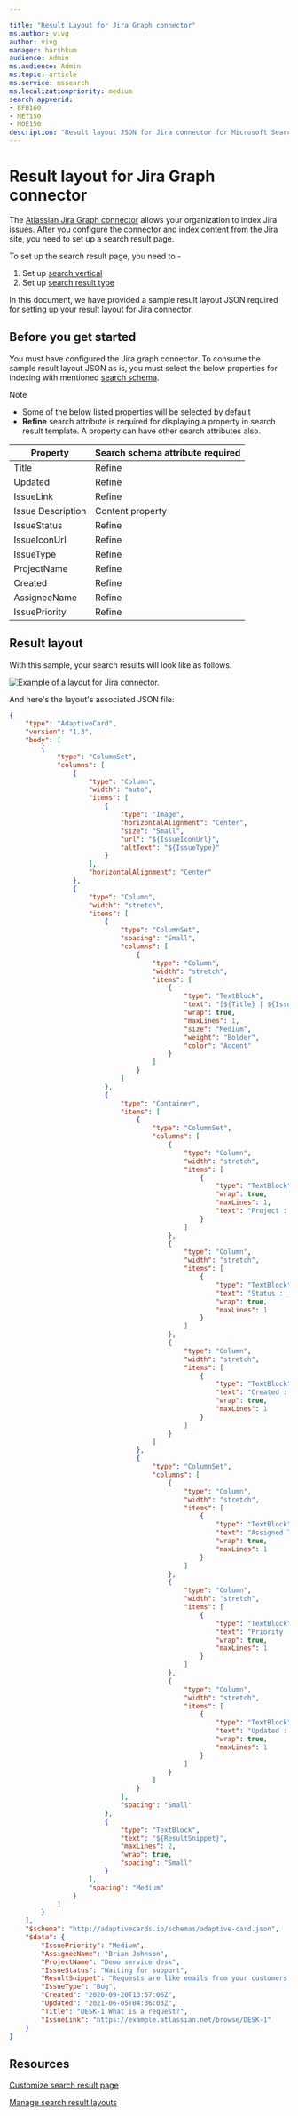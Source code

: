 ```yaml
--- 

title: "Result Layout for Jira Graph connector" 
ms.author: vivg 
author: vivg 
manager: harshkum 
audience: Admin
ms.audience: Admin 
ms.topic: article 
ms.service: mssearch 
ms.localizationpriority: medium 
search.appverid: 
- BFB160 
- MET150 
- MOE150 
description: "Result layout JSON for Jira connector for Microsoft Search" 
---
```


# Result layout for Jira Graph connector

The [Atlassian Jira Graph connector](jira-connector.md) allows your organization to index Jira issues. After you configure the connector and index content from the Jira site, you need to set up a search result page.

To set up the search result page, you need to -
1. Set up [search vertical](manage-verticals.md)
2. Set up [search result type](manage-result-types.md)

In this document, we have provided a sample result layout JSON required for setting up your result layout for Jira connector.

## Before you get started

You must have configured the Jira graph connector. To consume the sample result layout JSON as is, you must select the below properties for indexing with mentioned [search schema](configure-connector.md).

> [!NOTE]
> * Some of the below listed properties will be selected by default
> * **Refine** search attribute is required for displaying a property in search result template. A property can have other search attributes also.  

| Property | Search schema attribute required |
| -------- | -------- |
| Title | Refine |
| Updated | Refine |
| IssueLink | Refine |
| Issue Description | Content property |
| IssueStatus | Refine |
| IssueIconUrl | Refine |
| IssueType | Refine |
| ProjectName | Refine | 
| Created | Refine |
| AssigneeName | Refine |
| IssuePriority | Refine |

## Result layout

With this sample, your search results will look like as follows.

![Example of a layout for Jira connector.](media/jira-connector-ExampleLayout.png)

And here's the layout's associated JSON file:


```json
{
    "type": "AdaptiveCard",
    "version": "1.3",
    "body": [
        {
            "type": "ColumnSet",
            "columns": [
                {
                    "type": "Column",
                    "width": "auto",
                    "items": [
                        {
                            "type": "Image",
                            "horizontalAlignment": "Center",
                            "size": "Small",
                            "url": "${IssueIconUrl}",
                            "altText": "${IssueType}"
                        }
                    ],
                    "horizontalAlignment": "Center"
                },
                {
                    "type": "Column",
                    "width": "stretch",
                    "items": [
                        {
                            "type": "ColumnSet",
                            "spacing": "Small",
                            "columns": [
                                {
                                    "type": "Column",
                                    "width": "stretch",
                                    "items": [
                                        {
                                            "type": "TextBlock",
                                            "text": "[${Title} | ${IssueType}](${IssueLink})",
                                            "wrap": true,
                                            "maxLines": 1,
                                            "size": "Medium",
                                            "weight": "Bolder",
                                            "color": "Accent"
                                        }
                                    ]
                                }
                            ]
                        },
                        {
                            "type": "Container",
                            "items": [
                                {
                                    "type": "ColumnSet",
                                    "columns": [
                                        {
                                            "type": "Column",
                                            "width": "stretch",
                                            "items": [
                                                {
                                                    "type": "TextBlock",
                                                    "wrap": true,
                                                    "maxLines": 1,
                                                    "text": "Project : __${ProjectName}__"
                                                }
                                            ]
                                        },
                                        {
                                            "type": "Column",
                                            "width": "stretch",
                                            "items": [
                                                {
                                                    "type": "TextBlock",
                                                    "text": "Status : __${IssueStatus}__",
                                                    "wrap": true,
                                                    "maxLines": 1
                                                }
                                            ]
                                        },
                                        {
                                            "type": "Column",
                                            "width": "stretch",
                                            "items": [
                                                {
                                                    "type": "TextBlock",
                                                    "text": "Created : __{{DATE(${Created}, COMPACT)}}__",
                                                    "wrap": true,
                                                    "maxLines": 1
                                                }
                                            ]
                                        }
                                    ]
                                },
                                {
                                    "type": "ColumnSet",
                                    "columns": [
                                        {
                                            "type": "Column",
                                            "width": "stretch",
                                            "items": [
                                                {
                                                    "type": "TextBlock",
                                                    "text": "Assigned To : __${AssigneeName}__",
                                                    "wrap": true,
                                                    "maxLines": 1
                                                }
                                            ]
                                        },
                                        {
                                            "type": "Column",
                                            "width": "stretch",
                                            "items": [
                                                {
                                                    "type": "TextBlock",
                                                    "text": "Priority : __${IssuePriority}__",
                                                    "wrap": true,
                                                    "maxLines": 1
                                                }
                                            ]
                                        },
                                        {
                                            "type": "Column",
                                            "width": "stretch",
                                            "items": [
                                                {
                                                    "type": "TextBlock",
                                                    "text": "Updated : __{{DATE(${Updated}, COMPACT)}}__",
                                                    "wrap": true,
                                                    "maxLines": 1
                                                }
                                            ]
                                        }
                                    ]
                                }
                            ],
                            "spacing": "Small"
                        },
                        {
                            "type": "TextBlock",
                            "text": "${ResultSnippet}",
                            "maxLines": 2,
                            "wrap": true,
                            "spacing": "Small"
                        }
                    ],
                    "spacing": "Medium"
                }
            ]
        }
    ],
    "$schema": "http://adaptivecards.io/schemas/adaptive-card.json",
    "$data": {
        "IssuePriority": "Medium",
        "AssigneeName": "Brian Johnson",
        "ProjectName": "Demo service desk",
        "IssueStatus": "Waiting for support",
        "ResultSnippet": "Requests are like emails from your customers asking for help. Like email, you can respond to the reporter and add attachments.",
        "IssueType": "Bug",
        "Created": "2020-09-20T13:57:06Z",
        "Updated": "2021-06-05T04:36:03Z",
        "Title": "DESK-1 What is a request?",
        "IssueLink": "https://example.atlassian.net/browse/DESK-1"
    }
}
```
## Resources

[Customize search result page](customize-search-page.md)

[Manage search result layouts](customize-results-layout.md)
